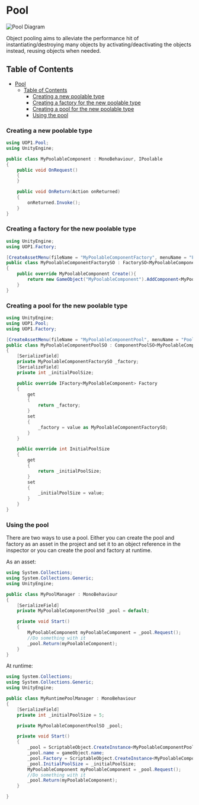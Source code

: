 # Pool

![Pool Diagram](https://i.imgur.com/mhhSsx4.png)

Object pooling aims to alleviate the performance hit of instantiating/destroying many objects by activating/deactivating the objects instead, reusing objects when needed.

## Table of Contents

- [Pool](#pool)
  - [Table of Contents](#table-of-contents)
    - [Creating a new poolable type](#creating-a-new-poolable-type)
    - [Creating a factory for the new poolable type](#creating-a-factory-for-the-new-poolable-type)
    - [Creating a pool for the new poolable type](#creating-a-pool-for-the-new-poolable-type)
    - [Using the pool](#using-the-pool)

### Creating a new poolable type

```cs
using UOP1.Pool;
using UnityEngine;

public class MyPoolableComponent : MonoBehaviour, IPoolable
{
	public void OnRequest()
	{
	}

	public void OnReturn(Action onReturned)
	{
		onReturned.Invoke();
	}
}
```

### Creating a factory for the new poolable type

```cs
using UnityEngine;
using UOP1.Factory;

[CreateAssetMenu(fileName = "MyPoolableComponentFactory", menuName = "Factory/MyPoolableComponent")]
public class MyPoolableComponentFactorySO : FactorySO<MyPoolableComponent>
{
    public override MyPoolableComponent Create(){
        return new GameObject("MyPoolableComponent").AddComponent<MyPoolableComponent>();
    }
}
```

### Creating a pool for the new poolable type

```cs
using UnityEngine;
using UOP1.Pool;
using UOP1.Factory;

[CreateAssetMenu(fileName = "MyPoolableComponentPool", menuName = "Pool/MyPoolableComponent")]
public class MyPoolableComponentPoolSO : ComponentPoolSO<MyPoolableComponent>
{
	[SerializeField]
	private MyPoolableComponentFactorySO _factory;
	[SerializeField]
	private int _initialPoolSize;

	public override IFactory<MyPoolableComponent> Factory
	{
		get
		{
			return _factory;
		}
		set
		{
			_factory = value as MyPoolableComponentFactorySO;
		}
	}

	public override int InitialPoolSize
	{
		get
		{
			return _initialPoolSize;
		}
		set
		{
			_initialPoolSize = value;
		}
	}
}
```

### Using the pool

There are two ways to use a pool. Either you can create the pool and factory as an asset in the project and set it to an object reference in the inspector or you can create the pool and factory at runtime.

As an asset:

```cs
using System.Collections;
using System.Collections.Generic;
using UnityEngine;

public class MyPoolManager : MonoBehaviour
{
	[SerializeField]
	private MyPoolableComponentPoolSO _pool = default;

	private void Start()
	{
		MyPoolableComponent myPoolableComponent = _pool.Request();
        //Do something with it
		_pool.Return(myPoolableComponent);
	}
}
```

At runtime:

```cs
using System.Collections;
using System.Collections.Generic;
using UnityEngine;

public class MyRuntimePoolManager : MonoBehaviour
{
	[SerializeField]
	private int _initialPoolSize = 5;

	private MyPoolableComponentPoolSO _pool;

	private void Start()
	{
		_pool = ScriptableObject.CreateInstance<MyPoolableComponentPoolSO>();
		_pool.name = gameObject.name;
		_pool.Factory = ScriptableObject.CreateInstance<MyPoolableComponentFactorySO>();;
		_pool.InitialPoolSize = _initialPoolSize;
		MyPoolableComponent myPoolableComponent = _pool.Request();
		//Do something with it
		_pool.Return(myPoolableComponent);
	}

}
```
